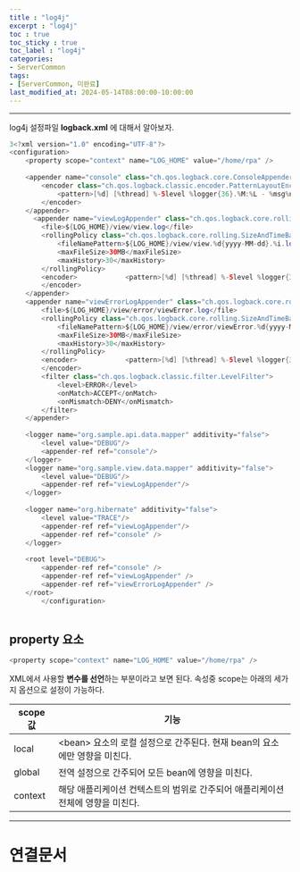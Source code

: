 ```yaml
---
title : "log4j"
excerpt : "log4j"
toc : true
toc_sticky : true
toc_label : "log4j"
categories:
- ServerCommon
tags:
- [ServerCommon, 미완료]
last_modified_at: 2024-05-14T08:00:00-10:00:00
---
```

  
---
  
 log4j 설정파일 **logback.xml** 에 대해서 알아보자. 
  
```java
3<?xml version="1.0" encoding="UTF-8"?>  
<configuration>  
    <property scope="context" name="LOG_HOME" value="/home/rpa" />  
  
    <appender name="console" class="ch.qos.logback.core.ConsoleAppender">  
        <encoder class="ch.qos.logback.classic.encoder.PatternLayoutEncoder">  
            <pattern>[%d] [%thread] %-5level %logger{36}.%M:%L - %msg%n</pattern>  
        </encoder>  
    </appender>  
      <appender name="viewLogAppender" class="ch.qos.logback.core.rolling.RollingFileAppender">  
        <file>${LOG_HOME}/view/view.log</file>  
        <rollingPolicy class="ch.qos.logback.core.rolling.SizeAndTimeBasedRollingPolicy">  
            <fileNamePattern>${LOG_HOME}/view/view.%d{yyyy-MM-dd}.%i.log</fileNamePattern>  
            <maxFileSize>30MB</maxFileSize>  
            <maxHistory>30</maxHistory>  
        </rollingPolicy>  
        <encoder>            <pattern>[%d] [%thread] %-5level %logger{36}.%M:%L - %msg%n</pattern>  
        </encoder>  
    </appender>  
    <appender name="viewErrorLogAppender" class="ch.qos.logback.core.rolling.RollingFileAppender">  
        <file>${LOG_HOME}/view/error/viewError.log</file>  
        <rollingPolicy class="ch.qos.logback.core.rolling.SizeAndTimeBasedRollingPolicy">  
            <fileNamePattern>${LOG_HOME}/view/error/viewError.%d{yyyy-MM-dd}.%i.log</fileNamePattern>  
            <maxFileSize>30MB</maxFileSize>  
            <maxHistory>30</maxHistory>  
        </rollingPolicy>  
        <encoder>            <pattern>[%d] [%thread] %-5level %logger{36}.%M:%L - %msg%n</pattern>  
        </encoder>  
        <filter class="ch.qos.logback.classic.filter.LevelFilter">  
            <level>ERROR</level>  
            <onMatch>ACCEPT</onMatch>  
            <onMismatch>DENY</onMismatch>  
        </filter>  
    </appender>  
  
    <logger name="org.sample.api.data.mapper" additivity="false">  
        <level value="DEBUG"/>  
        <appender-ref ref="console"/>  
    </logger>  
    <logger name="org.sample.view.data.mapper" additivity="false">  
        <level value="DEBUG"/>  
        <appender-ref ref="viewLogAppender"/>  
    </logger>  
  
    <logger name="org.hibernate" additivity="false">  
        <level value="TRACE"/>  
        <appender-ref ref="viewLogAppender"/>  
        <appender-ref ref="console" />  
    </logger>  
  
    <root level="DEBUG">  
        <appender-ref ref="console" />  
        <appender-ref ref="viewLogAppender" />  
        <appender-ref ref="viewErrorLogAppender" />  
    </root>  
        </configuration>
  
``` 
  
## property 요소
  
```java
<property scope="context" name="LOG_HOME" value="/home/rpa" />
```
 XML에서 사용할 **변수를 선언**하는 부분이라고 보면 된다. 속성중 scope는 아래의 세가지 옵션으로 설정이 가능하다. 
 
| scope 값 | 기능                                                |
| ------- | ------------------------------------------------- |
| local   | \<bean\> 요소의 로컬 설정으로 간주된다. 현재 bean의 요소에만 영향을 미친다. |
| global  | 전역 설정으로 간주되어 모든 bean에 영향을 미친다.                    |
| context | 해당 애플리케이션 컨텍스트의 범위로 간주되어 애플리케이션 전체에 영향을 미친다.      |

---
  
# 연결문서
